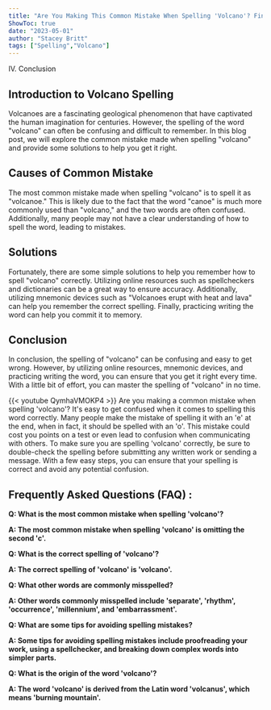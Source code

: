```yaml
---
title: "Are You Making This Common Mistake When Spelling 'Volcano'? Find Out Now!"
ShowToc: true 
date: "2023-05-01"
author: "Stacey Britt" 
tags: ["Spelling","Volcano"]
---
```

IV. Conclusion

## Introduction to Volcano Spelling

Volcanoes are a fascinating geological phenomenon that have captivated the human imagination for centuries. However, the spelling of the word "volcano" can often be confusing and difficult to remember. In this blog post, we will explore the common mistake made when spelling "volcano" and provide some solutions to help you get it right.

## Causes of Common Mistake

The most common mistake made when spelling "volcano" is to spell it as "volcanoe." This is likely due to the fact that the word "canoe" is much more commonly used than "volcano," and the two words are often confused. Additionally, many people may not have a clear understanding of how to spell the word, leading to mistakes.

## Solutions

Fortunately, there are some simple solutions to help you remember how to spell "volcano" correctly. Utilizing online resources such as spellcheckers and dictionaries can be a great way to ensure accuracy. Additionally, utilizing mnemonic devices such as "Volcanoes erupt with heat and lava" can help you remember the correct spelling. Finally, practicing writing the word can help you commit it to memory.

## Conclusion

In conclusion, the spelling of "volcano" can be confusing and easy to get wrong. However, by utilizing online resources, mnemonic devices, and practicing writing the word, you can ensure that you get it right every time. With a little bit of effort, you can master the spelling of "volcano" in no time.

{{< youtube QymhaVMOKP4 >}} 
Are you making a common mistake when spelling 'volcano'? It's easy to get confused when it comes to spelling this word correctly. Many people make the mistake of spelling it with an 'e' at the end, when in fact, it should be spelled with an 'o'. This mistake could cost you points on a test or even lead to confusion when communicating with others. To make sure you are spelling 'volcano' correctly, be sure to double-check the spelling before submitting any written work or sending a message. With a few easy steps, you can ensure that your spelling is correct and avoid any potential confusion.

## Frequently Asked Questions (FAQ) :
**Q: What is the most common mistake when spelling 'volcano'?**

**A: The most common mistake when spelling 'volcano' is omitting the second 'c'.**

**Q: What is the correct spelling of 'volcano'?**

**A: The correct spelling of 'volcano' is 'volcano'.**

**Q: What other words are commonly misspelled?**

**A: Other words commonly misspelled include 'separate', 'rhythm', 'occurrence', 'millennium', and 'embarrassment'.**

**Q: What are some tips for avoiding spelling mistakes?**

**A: Some tips for avoiding spelling mistakes include proofreading your work, using a spellchecker, and breaking down complex words into simpler parts.**

**Q: What is the origin of the word 'volcano'?**

**A: The word 'volcano' is derived from the Latin word 'volcanus', which means 'burning mountain'.**





